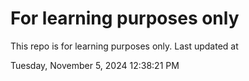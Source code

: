 # For learning purposes only
This repo is for learning purposes only.
Last updated at

Tuesday, November 5, 2024 12:38:21 PM

